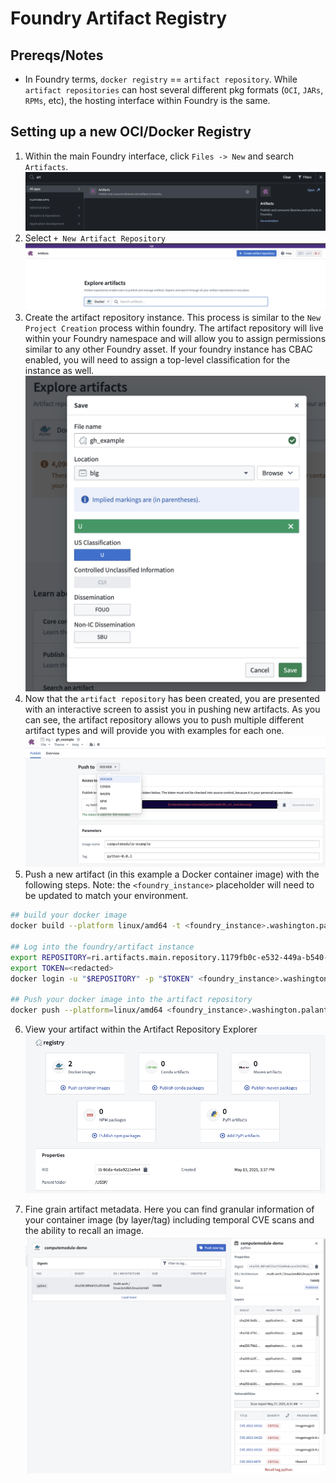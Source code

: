 # Foundry Artifact Registry
## Prereqs/Notes
* In Foundry terms, `docker registry` == `artifact repository`. While `artifact repositories` can host several different pkg formats (`OCI`, `JARs`, `RPMs`, etc), the hosting interface within Foundry is the same.

## Setting up a new OCI/Docker Registry
1) Within the main Foundry interface, click `Files -> New` and search `Artifacts`. 
![new-artifacts](/python/static/00_registry_new.png)
2) Select `+ New Artifact Repository` 
![](/python/static/00_new_registry_click.png)
3) Create the artifact repository instance. This process is similar to the `New Project Creation` process within foundry. The artifact repository will live within your Foundry namespace and will allow you to assign permissions similar to any other Foundry asset. If your foundry instance has CBAC enabled, you will need to assign a top-level classification for the instance as well. 
![](/python/static/00_artifact_dialog.png)
4) Now that the `artifact repository` has been created, you are presented with an interactive screen to assist you in pushing new artifacts. As you can see, the artifact repository allows you to push multiple different artifact types and will provide you with examples for each one. 
![](/python/static/00_token_creation.png)
5) Push a new artifact (in this example a Docker container image) with the following steps. Note: the `<foundry_instance>` placeholder will need to be updated to match your environment.

```bash
## build your docker image
docker build --platform linux/amd64 -t <foundry_instance>.washington.palantircloud.com/computemodule-example:python-0.0.1 .

## Log into the foundry/artifact instance
export REPOSITORY=ri.artifacts.main.repository.1179fb0c-e532-449a-b540-2f7f7f4e25b7
export TOKEN=<redacted>
docker login -u "$REPOSITORY" -p "$TOKEN" <foundry_instance>.washington.palantircloud.com

## Push your docker image into the artifact repository
docker push --platform=linux/amd64 <foundry_instance>.washington.palantircloud.com/computemodule-example:python-0.0.1
```

6) View your artifact within the Artifact Repository Explorer
![](/python/static/00_registry_splash.png)

7) Fine grain artifact metadata. Here you can find granular information of your container image (by layer/tag) including temporal CVE scans and the ability to recall an image. 
![](/python/static/00_cve.png)